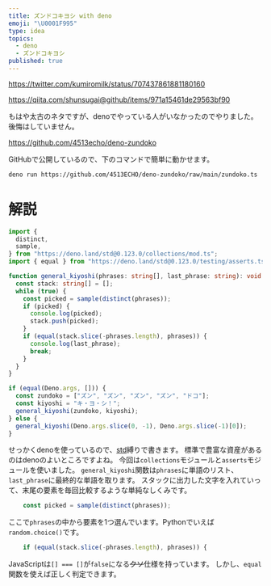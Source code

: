 ```yaml
---
title: ズンドコキヨシ with deno
emoji: "\U0001F995"
type: idea
topics:
  - deno
  - ズンドコキヨシ
published: true
---
```


https://twitter.com/kumiromilk/status/707437861881180160

https://qiita.com/shunsugai@github/items/971a15461de29563bf90

もはや太古のネタですが、denoでやっている人がいなかったのでやりました。後悔はしていません。

https://github.com/4513echo/deno-zundoko

GitHubで公開しているので、下のコマンドで簡単に動かせます。

```sh
deno run https://github.com/4513ECHO/deno-zundoko/raw/main/zundoko.ts
```

# 解説

```typescript
import {
  distinct,
  sample,
} from "https://deno.land/std@0.123.0/collections/mod.ts";
import { equal } from "https://deno.land/std@0.123.0/testing/asserts.ts";

function general_kiyoshi(phrases: string[], last_phrase: string): void {
  const stack: string[] = [];
  while (true) {
    const picked = sample(distinct(phrases));
    if (picked) {
      console.log(picked);
      stack.push(picked);
    }
    if (equal(stack.slice(-phrases.length), phrases)) {
      console.log(last_phrase);
      break;
    }
  }
}

if (equal(Deno.args, [])) {
  const zundoko = ["ズン", "ズン", "ズン", "ズン", "ドコ"];
  const kiyoshi = "キ・ヨ・シ！";
  general_kiyoshi(zundoko, kiyoshi);
} else {
  general_kiyoshi(Deno.args.slice(0, -1), Deno.args.slice(-1)[0]);
}
```

せっかくdenoを使っているので、[std](https://deno.land/std)縛りで書きます。
標準で豊富な資産があるのはdenoのよいところですよね。
今回は`collections`モジュールと`asserts`モジュールを使いました。
`general_kiyoshi`関数は`phrases`に単語のリスト、`last_phrase`に最終的な単語を取ります。
スタックに出力した文字を入れていって、末尾の要素を毎回比較するような単純なしくみです。

```typescript
    const picked = sample(distinct(phrases));
```

ここで`phrases`の中から要素を1つ選んでいます。Pythonでいえば`random.choice()`です。

```typescript
    if (equal(stack.slice(-phrases.length), phrases)) {
```

JavaScriptは`[] === []`が`false`になる~~クソ~~仕様を持っています。
しかし、`equal`関数を使えば正しく判定できます。

